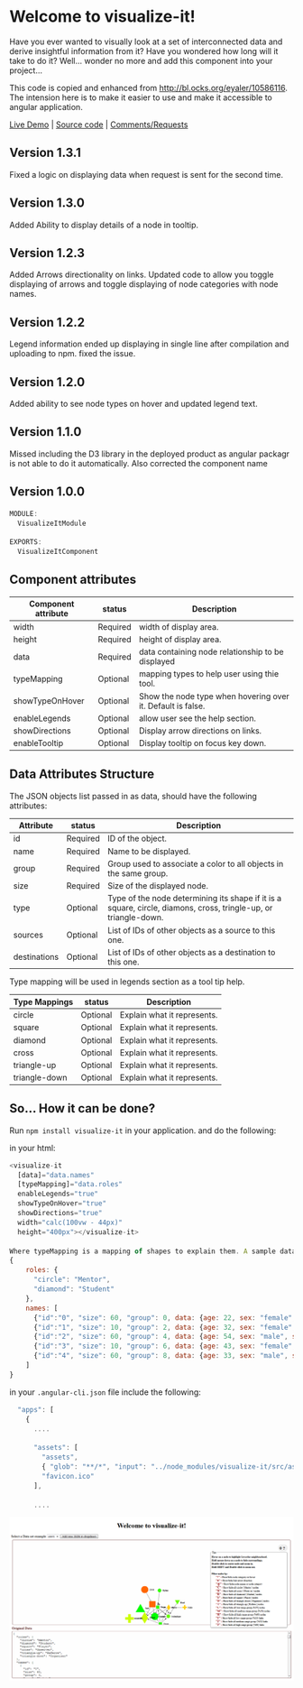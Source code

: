 # Welcome to visualize-it!

Have you ever wanted to visually look at a set of interconnected data and derive insightful information from it? 
Have you wondered how long will it take to do it? Well... wonder no more and add this component into your project... 

This code is copied and enhanced from http://bl.ocks.org/eyaler/10586116. The intension here is to make it easier to use and make it accessible to angular application.

[Live Demo](https://visualize-it.stackblitz.io) | [Source code](https://github.com/msalehisedeh/visualize-it/tree/master/src/app) | [Comments/Requests](https://github.com/msalehisedeh/visualize-it/issues)


## Version 1.3.1
Fixed a logic on displaying data when request is sent for the second time.

## Version 1.3.0
Added Ability to display details of a node in tooltip.

## Version 1.2.3
Added Arrows directionality on links. Updated code to allow you toggle displaying of arrows and toggle displaying of node categories with node names.

## Version 1.2.2
Legend information ended up displaying in single line after compilation and uploading to npm. fixed the issue.

## Version 1.2.0
Added ability to see node types on hover and updated legend text.

## Version 1.1.0
Missed including the D3 library in the deployed product as angular packagr is not able to do it automatically. Also corrected the component name

## Version 1.0.0

```javascript
MODULE:
  VisualizeItModule

EXPORTS:
  VisualizeItComponent
```

## Component attributes
| Component attribute      |status    |Description                                                 |
|--------------------------|----------|------------------------------------------------------------|
|width                     |Required  |width of display area.                                      |
|height                    |Required  |height of display area.                                     |
|data                      |Required  |data containing node relationship to be displayed           |
|typeMapping               |Optional  |mapping types to help user using thie tool.                 |
|showTypeOnHover           |Optional  |Show the node type when hovering over it. Default is false. |
|enableLegends             |Optional  |allow user see the help section.                            |
|showDirections            |Optional  |Display arrow directions on links.                          |
|enableTooltip             |Optional  |Display tooltip on focus key down.                          |

## Data Attributes Structure
The JSON objects list passed in as data, should have the following attributes:

| Attribute                |status    |Description                                               |
|--------------------------|----------|----------------------------------------------------------|
|id                        |Required  |ID of the object.                                         |
|name                      |Required  |Name to be displayed.                                     |
|group                     |Required  |Group used to associate a color to all objects in the same group. |
|size                      |Required  |Size of the displayed node.                               |
|type                      |Optional  |Type of the node determining its shape if it is a square, circle, diamons, cross, tringle-up, or triangle-down. |
|sources                   |Optional  |List of IDs of other objects as a source to this one.     |
|destinations              |Optional  |List of IDs of other objects as a destination to this one.|


Type mapping will be used in legends section as a tool tip help.

| Type Mappings            |status    |Description                                               |
|--------------------------|----------|----------------------------------------------------------|
|circle                    |Optional  | Explain what it represents.                              |
|square                    |Optional  | Explain what it represents.                              |
|diamond                   |Optional  | Explain what it represents.                              |
|cross                     |Optional  | Explain what it represents.                              |
|triangle-up               |Optional  | Explain what it represents.                              |
|triangle-down             |Optional  | Explain what it represents.                              |


## So... How it can be done?

Run `npm install visualize-it` in your application. and do the following:

in your html:
```javascript
<visualize-it	
  [data]="data.names" 
  [typeMapping]="data.roles" 
  enableLegends="true"
  showTypeOnHover="true"
  showDirections="true"
  width="calc(100vw - 44px)" 
  height="400px"></visualize-it>

Where typeMapping is a mapping of shapes to explain them. A sample data could be like the following:
{
    roles: {
      "circle": "Mentor",
      "diamond": "Student"
    },
    names: [
      {"id":"0", "size": 60, "group": 0, data: {age: 22, sex: "female", score: 5657567}, "name": "Andria", type:"circle", sources:["1","2"]},
      {"id":"1", "size": 10, "group": 2, data: {age: 32, sex: "female", score: 5756756}, "name": "Joshephine", type:"circle", sources:["3","4"]},
      {"id":"2", "size": 60, "group": 4, data: {age: 54, sex: "male", score: 2343423}, "name": "Alfred", type:"diamond", sources:["4"]},
      {"id":"3", "size": 10, "group": 6, data: {age: 43, sex: "female", score: 8675755}, "name": "Maya", type:"diamond"]},
      {"id":"4", "size": 60, "group": 8, data: {age: 33, sex: "male", score: 9678678}, "name": "Ali", type:"diamond"}
    ]
}
```

in your `.angular-cli.json` file include the following:
```javascript
  "apps": [
    {
      ....

      "assets": [
        "assets",
        { "glob": "**/*", "input": "../node_modules/visualize-it/src/assets/", "output": "./assets/" },
        "favicon.ico"
      ],

      ....

```


![alt text](https://raw.githubusercontent.com/msalehisedeh/visualize-it/master/sample.png  "What you would see when a visualize-it is used")
